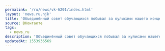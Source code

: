 ```yaml
---
permalink: '/ru/news/vk-6201/index.html'
layout: 'news.ru.njk'
title: 'Объединённый совет обучающихся побывал за кулисами нашего концерта и показывает, как это было.…'
source: ВКонтакте
tags:
  - news_ru
description: 'Объединённый совет обучающихся побывал за кулисами нашего концерта и показывает, как это было.…'
updatedAt: 1553936569
---
```

